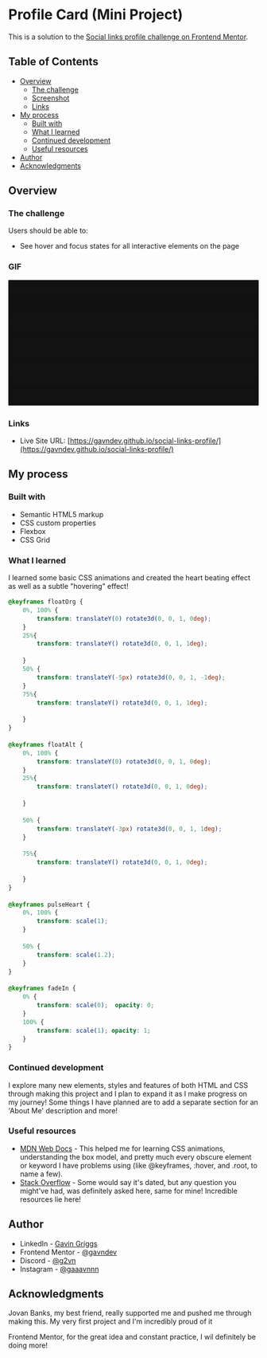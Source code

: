 # Profile Card (Mini Project)

This is a solution to the [Social links profile challenge on Frontend Mentor](https://www.frontendmentor.io/challenges/social-links-profile-UG32l9m6dQ).

## Table of Contents

- [Overview](#overview)
  - [The challenge](#the-challenge)
  - [Screenshot](#screenshot)
  - [Links](#links)
- [My process](#my-process)
  - [Built with](#built-with)
  - [What I learned](#what-i-learned)
  - [Continued development](#continued-development)
  - [Useful resources](#useful-resources)
- [Author](#author)
- [Acknowledgments](#acknowledgments)


## Overview

### The challenge

Users should be able to:

- See hover and focus states for all interactive elements on the page

### GIF

![](./assets/images/profilecard_solution.gif)

### Links

- Live Site URL: [https://gavndev.github.io/social-links-profile/](https://gavndev.github.io/social-links-profile/)

## My process

### Built with

- Semantic HTML5 markup
- CSS custom properties
- Flexbox
- CSS Grid

### What I learned

I learned some basic CSS animations and created the heart beating effect as well as a subtle "hovering" effect!

```css
@keyframes floatOrg {
    0%, 100% {
        transform: translateY(0) rotate3d(0, 0, 1, 0deg);
    }
    25%{
        transform: translateY() rotate3d(0, 0, 1, 1deg);

    }
    50% {
        transform: translateY(-5px) rotate3d(0, 0, 1, -1deg);
    }
    75%{
        transform: translateY() rotate3d(0, 0, 1, 1deg);

    }
}

@keyframes floatAlt {
    0%, 100% {
        transform: translateY(0) rotate3d(0, 0, 1, 0deg);
    }
    25%{
        transform: translateY() rotate3d(0, 0, 1, 0deg);

    }

    50% {
        transform: translateY(-3px) rotate3d(0, 0, 1, 1deg);
    }

    75%{
        transform: translateY() rotate3d(0, 0, 1, 0deg);

    }
}

@keyframes pulseHeart {
    0%, 100% {
        transform: scale(1);
    }
    
    50% {
        transform: scale(1.2);
    }
}

@keyframes fadeIn {
    0% {
        transform: scale(0);  opacity: 0;
    }
    100% {
        transform: scale(1); opacity: 1;
    }
}
```


### Continued development

I explore many new elements, styles and features of both HTML and CSS through making this project and I plan to
expand it as I make progress on my journey! Some things I have planned are to add a separate section for an
'About Me' description and more!

### Useful resources

- [MDN Web Docs](https://developer.mozilla.org/en-US/docs/Web/CSS) - This helped me for learning CSS animations, understanding the box model, and pretty much every obscure element or keyword I have problems using (like @keyframes, :hover, and .root, to name a few).
- [Stack Overflow](https://stackoverflow.com/) - Some would say it's dated, but any question you might've had, was definitely asked here, same for mine! Incredible resources lie here!

## Author

- LinkedIn - [Gavin Griggs](https://www.linkedin.com/in/gavin-griggs-frmthe44/)
- Frontend Mentor - [@gavndev](https://www.frontendmentor.io/profile/gavndev)
- Discord - [@g2vn](https://discordapp.com/users/291408962320990210)
- Instagram - [@gaaavnnn](https://www.instagram.com/gaaavnnn)

## Acknowledgments

Jovan Banks, my best friend, really supported me and pushed me through making this. My very first project and I'm incredibly proud of it

Frontend Mentor, for the great idea and constant practice, I wil definitely be doing more!
